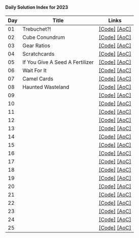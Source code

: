 #### Daily Solution Index for 2023

| Day  | Title                    | Links                                                                                                                                                                                                                                              |
|------|--------------------------|----------------------------------------------------------------------------------------------------------------------------------------------------------------------------------------------------------------------------------------------------|
|  01  | Trebuchet?! | [\[Code\]](https://github.com/nbulteau/adventofcode-kotlin/blob/main/src/main/kotlin/me/nicolas/adventofcode/year2023/Day01.kt) [\[AoC\]](http://adventofcode.com/2023/day/1)  |
|  02  | Cube Conundrum | [\[Code\]](https://github.com/nbulteau/adventofcode-kotlin/blob/main/src/main/kotlin/me/nicolas/adventofcode/year2023/Day02.kt) [\[AoC\]](http://adventofcode.com/2023/day/2)  |
|  03  | Gear Ratios | [\[Code\]](https://github.com/nbulteau/adventofcode-kotlin/blob/main/src/main/kotlin/me/nicolas/adventofcode/year2023/Day03.kt) [\[AoC\]](http://adventofcode.com/2023/day/3)  |
|  04  | Scratchcards | [\[Code\]](https://github.com/nbulteau/adventofcode-kotlin/blob/main/src/main/kotlin/me/nicolas/adventofcode/year2023/Day04.kt) [\[AoC\]](http://adventofcode.com/2023/day/4)  |
|  05  | If You Give A Seed A Fertilizer | [\[Code\]](https://github.com/nbulteau/adventofcode-kotlin/blob/main/src/main/kotlin/me/nicolas/adventofcode/year2023/Day05.kt) [\[AoC\]](http://adventofcode.com/2023/day/5)  |
|  06  | Wait For It | [\[Code\]](https://github.com/nbulteau/adventofcode-kotlin/blob/main/src/main/kotlin/me/nicolas/adventofcode/year2023/Day06.kt) [\[AoC\]](http://adventofcode.com/2023/day/6)  |
|  07  | Camel Cards | [\[Code\]](https://github.com/nbulteau/adventofcode-kotlin/blob/main/src/main/kotlin/me/nicolas/adventofcode/year2023/Day07.kt) [\[AoC\]](http://adventofcode.com/2023/day/7)  |
|  08  | Haunted Wasteland | [\[Code\]](https://github.com/nbulteau/adventofcode-kotlin/blob/main/src/main/kotlin/me/nicolas/adventofcode/year2023/Day08.kt) [\[AoC\]](http://adventofcode.com/2023/day/8)  |
|  09  |  | [\[Code\]](https://github.com/nbulteau/adventofcode-kotlin/blob/main/src/main/kotlin/me/nicolas/adventofcode/year2023/Day09.kt) [\[AoC\]](http://adventofcode.com/2023/day/9)  |
|  10  |  | [\[Code\]](https://github.com/nbulteau/adventofcode-kotlin/blob/main/src/main/kotlin/me/nicolas/adventofcode/year2023/Day10.kt) [\[AoC\]](http://adventofcode.com/2023/day/10) |
|  11  |  | [\[Code\]](https://github.com/nbulteau/adventofcode-kotlin/blob/main/src/main/kotlin/me/nicolas/adventofcode/year2023/Day11.kt) [\[AoC\]](http://adventofcode.com/2023/day/11) |
|  12  |  | [\[Code\]](https://github.com/nbulteau/adventofcode-kotlin/blob/main/src/main/kotlin/me/nicolas/adventofcode/year2023/Day12.kt) [\[AoC\]](http://adventofcode.com/2023/day/12) |
|  13  |  | [\[Code\]](https://github.com/nbulteau/adventofcode-kotlin/blob/main/src/main/kotlin/me/nicolas/adventofcode/year2023/Day13.kt) [\[AoC\]](http://adventofcode.com/2023/day/13) |
|  14  |  | [\[Code\]](https://github.com/nbulteau/adventofcode-kotlin/blob/main/src/main/kotlin/me/nicolas/adventofcode/year2023/Day14.kt) [\[AoC\]](http://adventofcode.com/2023/day/14) |
|  15  |  | [\[Code\]](https://github.com/nbulteau/adventofcode-kotlin/blob/main/src/main/kotlin/me/nicolas/adventofcode/year2023/Day15.kt) [\[AoC\]](http://adventofcode.com/2023/day/15) |
|  16  |  | [\[Code\]](https://github.com/nbulteau/adventofcode-kotlin/blob/main/src/main/kotlin/me/nicolas/adventofcode/year2023/Day16.kt) [\[AoC\]](http://adventofcode.com/2023/day/16) |
|  17  |  | [\[Code\]](https://github.com/nbulteau/adventofcode-kotlin/blob/main/src/main/kotlin/me/nicolas/adventofcode/year2023/Day17.kt) [\[AoC\]](http://adventofcode.com/2023/day/17) |
|  18  |  | [\[Code\]](https://github.com/nbulteau/adventofcode-kotlin/blob/main/src/main/kotlin/me/nicolas/adventofcode/year2023/Day18.kt) [\[AoC\]](http://adventofcode.com/2023/day/18) |
|  19  |  | [\[Code\]](https://github.com/nbulteau/adventofcode-kotlin/blob/main/src/main/kotlin/me/nicolas/adventofcode/year2023/Day19.kt) [\[AoC\]](http://adventofcode.com/2023/day/19) |
|  20  |  | [\[Code\]](https://github.com/nbulteau/adventofcode-kotlin/blob/main/src/main/kotlin/me/nicolas/adventofcode/year2023/Day20.kt) [\[AoC\]](http://adventofcode.com/2023/day/20) |
|  21  |  | [\[Code\]](https://github.com/nbulteau/adventofcode-kotlin/blob/main/src/main/kotlin/me/nicolas/adventofcode/year2023/Day21.kt) [\[AoC\]](http://adventofcode.com/2023/day/21) |
|  22  |  | [\[Code\]](https://github.com/nbulteau/adventofcode-kotlin/blob/main/src/main/kotlin/me/nicolas/adventofcode/year2023/Day22.kt) [\[AoC\]](http://adventofcode.com/2023/day/22) |
|  23  |  | [\[Code\]](https://github.com/nbulteau/adventofcode-kotlin/blob/main/src/main/kotlin/me/nicolas/adventofcode/year2023/Day23.kt) [\[AoC\]](http://adventofcode.com/2023/day/23) |
|  24  |  | [\[Code\]](https://github.com/nbulteau/adventofcode-kotlin/blob/main/src/main/kotlin/me/nicolas/adventofcode/year2023/Day24.kt) [\[AoC\]](http://adventofcode.com/2023/day/24) |
|  25  |  | [\[Code\]](https://github.com/nbulteau/adventofcode-kotlin/blob/main/src/main/kotlin/me/nicolas/adventofcode/year2023/Day25.kt) [\[AoC\]](http://adventofcode.com/2023/day/25) |
                                                        

